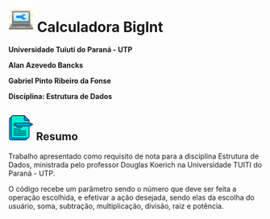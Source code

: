 <h1 ><img src="https://github.com/GabrielPRDF/TCC_Interpretador/blob/master/Documentos/Icons/interpretador.png" height="50" width="50"> <b>Calculadora BigInt</b></h1>

**Universidade Tuiuti do Paraná - UTP**

**Alan Azevedo Bancks**

**Gabriel Pinto Ribeiro da Fonse**

**Discíplina: Estrutura de Dados**

<h2><img src="https://github.com/GabrielPRDF/TCC_Interpretador/blob/master/Documentos/Icons/resumo.png" height="50" width="50"> <b>Resumo</b></h2>

Trabalho apresentado como requisito de nota para a disciplina Estrutura de Dados, ministrada pelo professor Douglas Koerich na Universidade TUITI do Paraná - UTP.


O código recebe um parâmetro sendo o número que deve ser feita a operação escolhida, e efetivar a ação desejada, sendo elas da escolha do usuário, soma, subtração, multiplicação, divisão, raiz e potência.
